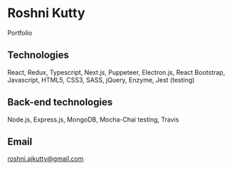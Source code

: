 # Roshni Kutty
Portfolio

## Technologies
React, Redux, Typescript, Next.js, Puppeteer, Electron.js, React Bootstrap, Javascript, HTML5, CSS3, SASS, jQuery, Enzyme, Jest (testing)

## Back-end technologies
Node.js, Express.js, MongoDB, Mocha-Chai testing, Travis

## Email
roshni.ajkutty@gmail.com